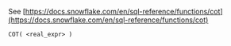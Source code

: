 See [https://docs.snowflake.com/en/sql-reference/functions/cot](https://docs.snowflake.com/en/sql-reference/functions/cot)
```
COT( <real_expr> )
```
